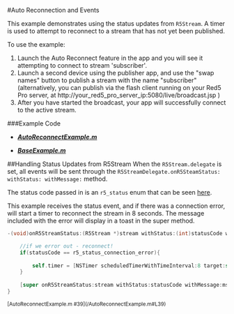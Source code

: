 #Auto Reconnection and Events

This example demonstrates using the status updates from `R5Stream`.  A timer is used to attempt to reconnect to a stream that has not yet been published.

To use the example: 
1. Launch the Auto Reconnect feature in the app and you will see it attempting to connect to stream 'subscriber'.  
2. Launch a second device using the publisher app, and use the "swap names" button to publish a stream with the name "subscriber" (alternatively, you can publish via the flash client running on your Red5 Pro server, at http://your_red5_pro_server_ip:5080/live/broadcast.jsp )
3. After you have started the broadcast, your app will successfully connect to the active stream.
 


###Example Code
- ***[AutoReconnectExample.m](/AutoReconnectExample.m)***

- ***[BaseExample.m](
https://github.com/red5pro/streaming-ios/blob/master/Red5ProStreaming/BaseExample.m)***


##Handling Status Updates from R5Stream
When the `R5Stream.delegate` is set, all events will be sent through the  `R5StreamDelegate.onR5SteamStatus: withStatus: withMessage:` method.  

The status code passed in is an `r5_status` enum that can be seen [here](https://github.com/red5pro/streaming-ios/blob/master/Red5ProStreaming/R5Streaming.framework/Headers/global.h#L93).

This example receives the status event, and if there was a connection error, will start a timer to reconnect the stream in 8 seconds.  The message included with the error will display in a toast in the super method.

```Objective-C
-(void)onR5StreamStatus:(R5Stream *)stream withStatus:(int)statusCode withMessage:(NSString *)msg{

    //if we error out - reconnect!
    if(statusCode == r5_status_connection_error){
        
        self.timer = [NSTimer scheduledTimerWithTimeInterval:8 target:self selector:@selector(reconnect:) userInfo:nil repeats:NO];
    }
    
    [super onR5StreamStatus:stream withStatus:statusCode withMessage:msg];
}

```
<sup>
[AutoReconnectExample.m #39](/AutoReconnectExample.m#L39)
</sup>

